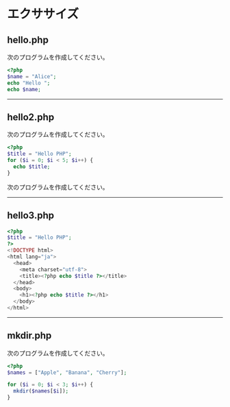 # エクササイズ

## hello.php

次のプログラムを作成してください。

```php
<?php
$name = "Alice";
echo "Hello ";
echo $name;
```

---

## hello2.php

次のプログラムを作成してください。

```php
<?php
$title = "Hello PHP";
for ($i = 0; $i < 5; $i++) {
  echo $title;
}
```

次のプログラムを作成してください。

---

## hello3.php

```php
<?php
$title = "Hello PHP";
?>
<!DOCTYPE html>
<html lang="ja">
  <head>
    <meta charset="utf-8">
    <title><?php echo $title ?></title>
  </head>
  <body>
    <h1><?php echo $title ?></h1>
  </body>
</html>
```

---

## mkdir.php

次のプログラムを作成してください。

```php
<?php
$names = ["Apple", "Banana", "Cherry"];

for ($i = 0; $i < 3; $i++) {
  mkdir($names[$i]);
}
```